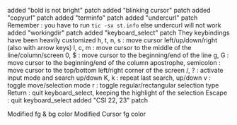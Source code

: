 added "bold is not bright" patch
added "blinking cursor" patch
added "copyurl" patch
added "terminfo" patch
added "undercurl" patch
      Remember : you have to run `tic -sx st.info`
      else undercurl will not work
added "workingdir" patch
added "keyboard_select" patch
      They keybindings have been heavily customized
      h, t, n, s   : move cursor left/up/down/right (also with arrow keys)
      l, c, m      : move cursor to the middle of the line/column/screen
      0, $         : move cursor to the beginning/end of the line
      g, G         : move cursor to the beginning/end of the column
      apostrophe,
      semicolon    : move cursor to the top/bottom left/right corner of the screen
      /, ?         : activate input mode and search up/down
      K, k         : repeat last search, up/down
      v            : toggle move/selection mode
      r            : toggle regular/rectangular selection type
      Return       : quit keyboard_select, keeping the highlight of the selection
      Escape       : quit keyboard_select
added "CSI 22, 23" patch


Modified fg & bg color
Modified Cursor fg color
